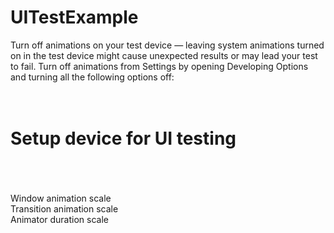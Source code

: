 # UITestExample

Turn off animations on your test device — leaving system animations turned on in the test device might cause unexpected results or may lead your test to fail. Turn off animations from Settings by opening Developing Options and turning all the following options off:
<br/><br/><br/>
<h1>Setup device for UI testing</h1>
<br/><br/><br/>
    Window animation scale<br/>
    Transition animation scale<br/>
    Animator duration scale<br/>
